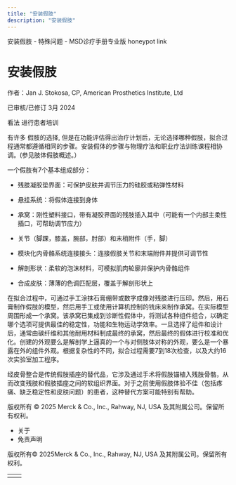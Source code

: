 ```yaml
---
title: "安装假肢"
description: "安装假肢"
---
```


﻿安装假肢 \- 特殊问题 \- MSD诊疗手册专业版 honeypot link

# 安装假肢

作者：Jan J. Stokosa, CP, American Prosthetics Institute, Ltd

已审核/已修订 3月 2024

看法 进行患者培训

有许多 假肢的选择, 但是在功能评估得出治疗计划后，无论选择哪种假肢，拟合过程通常都遵循相同的步骤。安装假体的步骤与物理疗法和职业疗法训练课程相协调。(参见肢体假肢概述。）

一个假肢有7个基本组成部分：

- 残肢凝胶垫界面：可保护皮肤并调节压力的硅胶或粘弹性材料

- 悬挂系统：将假体连接到身体

- 承窝：刚性塑料接口，带有凝胶界面的残肢插入其中（可能有一个内部主柔性插口，可帮助调节应力）

- 关节（脚踝，膝盖，腕部，肘部）和末梢附件（手，脚）

- 模块化内骨骼系统连接接头：连接假肢关节和末端附件并提供可调节性

- 解剖形状：柔软的泡沫材料，可模拟肌肉轮廓并保护内骨骼组件

- 合成皮肤：薄薄的色调匹配层，覆盖于解剖形状上


在拟合过程中，可通过手工涂抹石膏绷带或数字成像对残肢进行压印。然后，用石膏制作假肢的模型，然后用手工或使用计算机控制的铣床来制作承窝。在实际模型周围形成一个承窝。该承窝已集成到诊断性假体中，将测试各种组件组合，以确定哪个选项可提供最佳的稳定性，功能和生物运动学效率。一旦选择了组件和设计后，通常由碳纤维和其他耐用材料制成最终的承窝，然后最终的假体进行校准和优化。创建的外观要么是解剖学上逼真的一个与对侧肢体对称的外观，要么是一个暴露在外的组件外观。根据复杂性的不同，拟合过程需要7到18次检查，以及大约16次实验室加工程序。

经皮骨整合是传统假肢插座的替代品，它涉及通过手术将假肢锚植入残肢骨骼，从而改变残肢和假肢插座之间的软组织界面。对于之前使用假肢体验不佳（包括疼痛、缺乏稳定性和皮肤问题）的患者，这种替代方案可能特别有帮助。



版权所有 © 2025
Merck & Co., Inc., Rahway, NJ, USA 及其附属公司。保留所有权利。

- 关于
- 免责声明

版权所有© 2025Merck & Co., Inc., Rahway, NJ, USA 及其附属公司。保留所有权利。

|     |     |
| --- | --- |
|  |  |